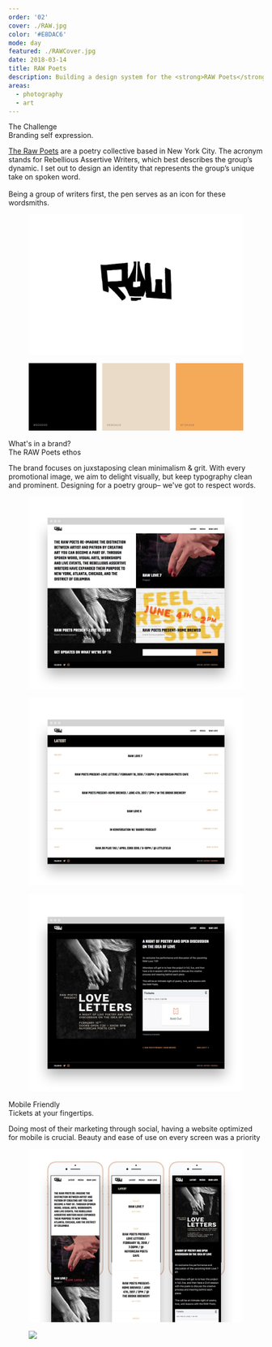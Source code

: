 ```yaml
---
order: '02'
cover: ./RAW.jpg
color: '#E8DAC6'
mode: day
featured: ./RAWCover.jpg
date: 2018-03-14
title: RAW Poets
description: Building a design system for the <strong>RAW Poets</strong>, visualizing the juxstaposition of grit and vulnerability in their poetry.
areas:
  - photography
  - art
---
```


<projecttext>
  <p>The Challenge<br /><span>Branding self expression.</span></p>
  <p><a href="https://www.rawpoets.com">The Raw Poets</a> are a poetry collective based in New York City. The acronym stands for Rebellious Assertive Writers, which best describes the group’s dynamic. I set out to design an identity that represents the group’s unique take on spoken word.
  <br /><br />
  Being a group of writers first, the pen serves as an icon for these wordsmiths.</p>
</projecttext>

<figure><img src="./RAW-Logo.jpg" /></figure>

<figure><img src="./RAW-Colors.png" /></figure>

<projecttext>
  <p>What's in a brand?<br /><span>The RAW Poets ethos</span></p>
  <p>The brand focuses on juxstaposing clean minimalism &amp; grit. With every promotional image, we aim to delight visually, but keep typography clean and prominent. Designing for a poetry group– we've got to respect words.</p>
</projecttext>

<figure><img src="./RAW-Landing.jpg" /></figure>

<figure><img src="./RAW-Latest.jpg" /></figure>

<figure><img src="./RAW-Post.jpg" /></figure>

<projecttext>
  <p>Mobile Friendly<br /><span>Tickets at your fingertips.</span></p>
  <p>Doing most of their marketing through social, having a website optimized for mobile is crucial. Beauty and ease of use on every screen was a priority</p>
</projecttext>

<figure><img src="./RAW-Mobile.jpg" /></figure>
<figure><img src="https://media.giphy.com/media/PQwJ7wYTtBJpQ3qs37/giphy.gif" /></figure>